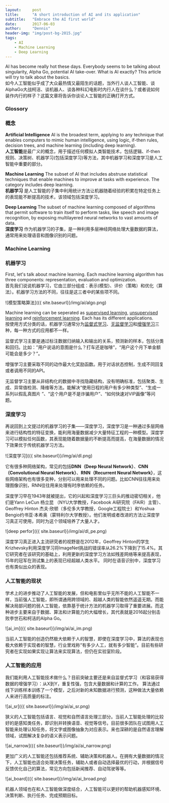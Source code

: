 ```yaml
---
layout:     post
title:      "A short introduction of AI and its application"
subtitle:   "Embrace the AI first world"
date:       2017-06-03
author:     "Dennis"
header-img: "img/post-bg-2015.jpg"
tags:
    - AI
    - Machine Learning
    - Deep Learning
---
```


AI has become really hot these days. Everybody seems to be talking about singularity, Alpha Go, potential AI take-over. What is AI exactly? This article will try to talk about the basics.<br/>
如今人工智能似乎成了大众最热情又最陌生的话题，当外行人谈人工智能、谈AlphaGo大战柯洁、谈机器人、谈各种科幻电影时内行人在谈什么？或者说如何装作内行的样子？这篇文章将告诉你谈论人工智能的正确打开方式。

### Glossory
### 概念

**Artificial Intelligence** 
AI is the broadest term, ­applying to any technique that enables computers to mimic human intelligence, using logic, if-then rules, decision trees, and machine learning (including deep learning).<br/>
**人工智能**是最广义的概念，用于描述任何模拟人类智能技术，包括逻辑、if-then规则、决策树、机器学习(包括深度学习)等方法，其中机器学习和深度学习是人工智能中重要的部分。

**Machine Learning**
The subset of AI that includes abstruse statistical techniques that enable machines to improve at tasks with experience. The category includes deep learning.<br />
**机器学习** 
是人工智能的子集中利用统计方法让机器随着经验的积累在特定任务上的表现能不断提高的技术，该领域包括深度学习。

**Deep Learning**
The subset of machine learning composed of algorithms that permit software to train itself to perform tasks, like speech and image recognition, by exposing multilayered neural networks to vast amounts of data.<br/>
**深度学习** 作为机器学习的子集，是一种利用多层神经网络处理大量数据的算法，通常用来处理语音和图像识别的问题。

### Machine Learning
### 机器学习
First, let's talk about machine learning. Each machine learning algorithm has three components: representation, evaluation and optimization.<br />
首先我们说说机器学习，它由三部分组成：表示(模型)、评价（策略）和优化（算法）。机器学习方法的不同，往往是这三者中的某些项不同。

![模型策略算法]({{ site.baseurl}}/img/ai/algo.png)

Machine learning can be seperated as [supervised learning](https://en.wikipedia.org/wiki/Supervised_learning), [unsupervised learning](https://en.wikipedia.org/wiki/Unsupervised_learning) and [reinforcement learning](https://en.wikipedia.org/wiki/Reinforcement_learning). Each has its different applications.<br />
按使用方式分类的话，机器学习通常分为[监督式学习](https://zh.wikipedia.org/wiki/%E7%9B%A3%E7%9D%A3%E5%BC%8F%E5%AD%B8%E7%BF%92)、[无监督学习](https://zh.wikipedia.org/wiki/%E9%9D%9E%E7%9B%A3%E7%9D%A3%E5%BC%8F%E5%AD%B8%E7%BF%92)和[增强学习](https://zh.wikipedia.org/wiki/%E5%BC%BA%E5%8C%96%E5%AD%A6%E4%B9%A0)三种，每一种方式的应用都不一样。


监督式学习主要是通过标注数据归纳输入和输出的关系，预测新的样本，包括分类和回归。比如：”用户说话的意图是什么？打车还是咖啡”，“用户这个月下单金额可能会是多少？”。

增强学习主要采取不同的动作最大化奖励函数。用于对话状态控制，生成不同回复或者调用不同的API。

无监督学习主要从非结构化的数据中寻找隐藏结构，没有明确标准，包括聚类、生成、异常值检测、降维等方法。能解决“使用日程的用户有多少种类型”、“生成一系列以假乱真图片 ”、“这个用户是不是诈骗用户”、“如何快速对VIP画像”等问题。

### 深度学习

再说回到上文提过的机器学习的子集——深度学习，深度学习是一种通过多层网络来进行结构性的特征变换，能利用海量数据减少大量特征工程的一种模型。深度学习可以模拟任何函数，其表现能随着数据量的不断提高而提高，在海量数据的情况下效果优于传统机器学习方法。

![深度学习]({{ site.baseurl}}/img/ai/dl.png)

它有很多种网络架构，常见的包括**DNN（Deep Neural Network）**、**CNN（Convolutional Neural Network）**、**RNN（Recurrent Neural Network）**，这些网络架构也有很多变种，分别可以用来处理不同的问题。比如CNN往往用来处理图像识别，RNN往往用来处理有时序依赖的任务。

深度学习早在1943年就被提出，它的兴起和深度学习三巨头的推动密切相关，他们是Yann LeCun 杨立昆 （NYU大学教授，Facebook AI研究院（FAIR）主管）、Geoffrey Hinton 杰夫·欣顿（多伦多大学教授，Google工程院士）和Yoshua Bengio约书亚·本希奥（蒙特利尔大学教授）。他们发明或者改进的方法让深度学习真正可使用，同时为这个领域培养了大量人才。

![deep perfor]({{ site.baseurl}}/img/ai/dl_pe.png)

深度学习真正进入主流研究者的视野是在2012年，Geoffrey Hinton的学生Krizhevsky利用深度学习将ImageNet挑战的错误率从26.2%下降到了15.4%。其它研究者在该研究的基础上，利用更新的深度学习方法如残差网络等来提高表现，15年的冠军在测试集上的表现已经超越人类水平。 同时在语音识别中，深度学习也有类似出众的表现。

### 人工智能的现状

学术上的进步推动了人工智能的发展，但和电影里似乎无所不能的人工智能不一样，当前强人工智能，即所谓通用跨领域的、超越人类的智能依然遥遥无期。而能解决局部问题的弱人工智能，依靠基于统计方法的机器学习取得了重要进展。而这种进步主要来自于数据、算法和计算能力的大幅增长，其代表就是2016起分别击败李世石和柯洁的Alpha Go。

![ai\_im]({{ site.baseurl}}/img/ai/ai_im.png)

当前人工智能的创造仍然极大依赖于人的智慧，即使在深度学习中，算法的表现也极大依赖于实现者的智慧，行业里戏称“有多少人工，就有多少智能”。目前有些研究者在实现如果实现让算法来实现算法，但仍在实验室阶段。

### 人工智能的应用

我们能利用人工智能技术做什么？目前突破主要还是来自监督式学习（和容易获得数据的增强学习）：从X到Y，重复性强，包含大量数据和计算的工作。 算法通过线下训练样本训练了一个模型，之后对新的未知数据进行预测，这种做法大量依赖人来进行高质量的标注。

![ai\_sr]({{ site.baseurl}}/img/ai/ai_sr.png)

狭义的人工智能包括语言、视觉和自然语言处理三部分。当前人工智能处理的比较好的是感知类任务，即识别并转换语音、视觉等信号。目前很多团队在试图用人工智能来处理认知任务，将文字或图像抽象为对应表示。来也深耕的是自然语言理解领域，试图解决复杂的语义表示问题。 

![ai\_narrow]({{ site.baseurl}}/img/ai/ai_narrow.png)

更加广义的人工智能还包括推荐系统、辅助决策和机器人。在拥有大量数据的情况下，人工智能也适合处理决策任务，辅助人或者自动选择最优的行动，并根据信号反馈优化自己的算法，常见方向包括新闻推荐、自动驾驶等等。

![ai\_board]({{ site.baseurl}}/img/ai/ai_broad.png)

机器人领域也在和人工智能做深度结合，人工智能可以更好的帮助机器感知环境、决策判断、执行任务、完成预期目标。
